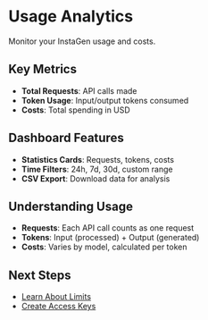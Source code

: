 # Usage Analytics

Monitor your InstaGen usage and costs.

## Key Metrics

- **Total Requests**: API calls made
- **Token Usage**: Input/output tokens consumed
- **Costs**: Total spending in USD

## Dashboard Features

- **Statistics Cards**: Requests, tokens, costs
- **Time Filters**: 24h, 7d, 30d, custom range
- **CSV Export**: Download data for analysis

## Understanding Usage

- **Requests**: Each API call counts as one request
- **Tokens**: Input (processed) + Output (generated)
- **Costs**: Varies by model, calculated per token

## Next Steps

- [Learn About Limits](../limits-and-policies.md)
- [Create Access Keys](../access-keys/create-key.md)
